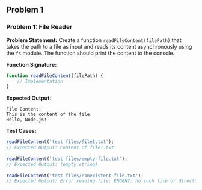 ## Problem 1

### Problem 1: File Reader
 
**Problem Statement:**
Create a function `readFileContent(filePath)` that takes the path to a file as input and reads its content asynchronously using the `fs` module. The function should print the content to the console.
 
**Function Signature:**
```javascript
function readFileContent(filePath) {
    // Implementation
}
```
 
**Expected Output:**
```
File Content:
This is the content of the file.
Hello, Node.js!
```
 
**Test Cases:**
```javascript
readFileContent('test-files/file1.txt');
// Expected Output: Content of file1.txt
 
readFileContent('test-files/empty-file.txt');
// Expected Output: (empty string)
 
readFileContent('test-files/nonexistent-file.txt');
// Expected Output: Error reading file: ENOENT: no such file or directory...
```
